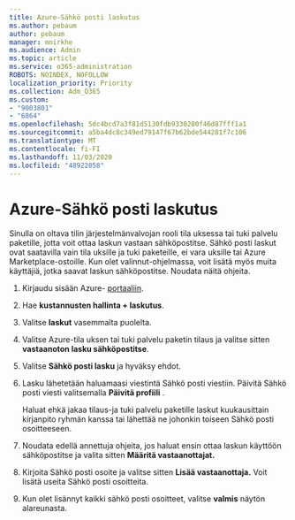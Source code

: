 ```yaml
---
title: Azure-Sähkö posti laskutus
ms.author: pebaum
author: pebaum
manager: mnirkhe
ms.audience: Admin
ms.topic: article
ms.service: o365-administration
ROBOTS: NOINDEX, NOFOLLOW
localization_priority: Priority
ms.collection: Adm_O365
ms.custom:
- "9003801"
- "6864"
ms.openlocfilehash: 5dc4bcd7a3f81d5130fdb9330280f46d87fff1a1
ms.sourcegitcommit: a5ba4dc8c349ed79147f67b62bde544281f7c106
ms.translationtype: MT
ms.contentlocale: fi-FI
ms.lasthandoff: 11/03/2020
ms.locfileid: "48922058"
---
```

# <a name="azure-email-invoicing"></a>Azure-Sähkö posti laskutus

Sinulla on oltava tilin järjestelmänvalvojan rooli tila uksessa tai tuki palvelu paketille, jotta voit ottaa laskun vastaan sähköpostitse. Sähkö posti laskut ovat saatavilla vain tila uksille ja tuki paketeille, ei vara uksille tai Azure Marketplace-ostoille. Kun olet valinnut-ohjelmassa, voit lisätä myös muita käyttäjiä, jotka saavat laskun sähköpostitse. Noudata näitä ohjeita.

1. Kirjaudu sisään Azure- [portaaliin](https://portal.azure.com/).
2. Hae **kustannusten hallinta + laskutus**.
3. Valitse **laskut** vasemmalta puolelta.
4. Valitse Azure-tila uksen tai tuki palvelu paketin tilaus ja valitse sitten **vastaanoton lasku sähköpostitse**.
5. Valitse **Sähkö posti lasku** ja hyväksy ehdot.
6. Lasku lähetetään haluamaasi viestintä Sähkö posti viestiin. Päivitä Sähkö posti viesti valitsemalla **Päivitä profiili** .  

    Haluat ehkä jakaa tilaus-ja tuki palvelu paketille laskut kuukausittain kirjanpito ryhmän kanssa tai lähettää ne johonkin toiseen Sähkö posti osoitteeseen.  

7. Noudata edellä annettuja ohjeita, jos haluat ensin ottaa laskun käyttöön sähköpostitse ja valita sitten  **Määritä vastaanottajat.**
8. Kirjoita Sähkö posti osoite ja valitse sitten **Lisää vastaanottaja.** Voit lisätä useita Sähkö posti osoitteita.
9. Kun olet lisännyt kaikki sähkö posti osoitteet, valitse **valmis** näytön alareunasta.
